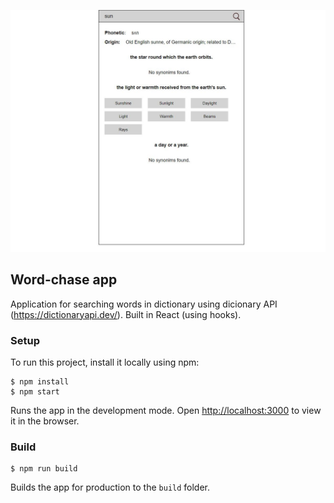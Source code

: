 ![Word chase app image](./public/word-chase.jpg)

## Word-chase app

Application for searching words in dictionary using dicionary API (https://dictionaryapi.dev/). Built in React (using hooks).

### Setup

To run this project, install it locally using npm:

```
$ npm install
$ npm start
```

Runs the app in the development mode.
Open [http://localhost:3000](http://localhost:3000) to view it in the browser.

### Build

```
$ npm run build
```

Builds the app for production to the `build` folder.
